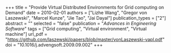 +++
title = "Provide Virtual Distributed Environments for Grid computing on Demand"
date = 2010-02-01
authors = ["Lizhe Wang", "Gregor von Laszewski", "Marcel Kunze", "Jie Tao", "Jai Dayal"]
publication_types = ["2"]
abstract = ""
selected = "false"
publication = "*Advances in Engineering Software*"
tags = ["Grid computing", "Virtual environment", "Virtual machine"]
url_pdf = "https://github.com/laszewski/papers/blob/master/vonLaszewski-vapl.pdf"
doi = "10.1016/j.advengsoft.2009.09.002"
+++

